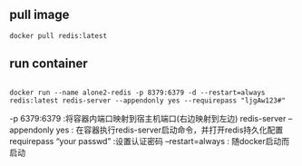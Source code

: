 
## pull image

```
docker pull redis:latest
```

## run container

```

docker run --name alone2-redis -p 8379:6379 -d --restart=always redis:latest redis-server --appendonly yes --requirepass "ljgAw123#"

```

-p 6379:6379 :将容器内端口映射到宿主机端口(右边映射到左边) 
redis-server –appendonly yes : 在容器执行redis-server启动命令，并打开redis持久化配置 
requirepass “your passwd” :设置认证密码 
–restart=always : 随docker启动而启动